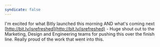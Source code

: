 ```yaml
---
syndicate: false
---
```

I'm excited for what Bitly launched this morning AND what's coming next [http://bit.ly/isrefreshed](http://bit.ly/isrefreshed) - Huge shout out to the Marketing, Design and Engineering teams for pushing this over the finish line. Really proud of the work that went into this.
